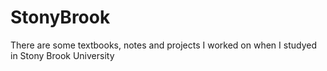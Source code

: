 # StonyBrook
There are some textbooks, notes and projects I worked on when I studyed in Stony Brook University
